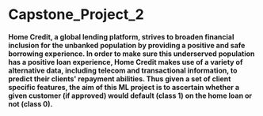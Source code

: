 # Capstone_Project_2
#### Home Credit, a global lending platform, strives to broaden financial inclusion for the unbanked population by providing a positive and safe borrowing experience. In order to make sure this underserved population has a positive loan experience, Home Credit makes use of a variety of alternative data, including telecom and transactional information, to predict their clients' repayment abilities. Thus given a set of client specific features, the aim of this ML project is to ascertain whether a given customer (if approved) would default (class 1) on the home loan or not (class 0).
